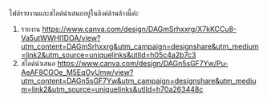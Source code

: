 ไฟล์รายงานและสไลด์นำเสนออยู่ในลิงค์ด้านล้างนี้ค่ะ
1. รายงาน
https://www.canva.com/design/DAGmSrhxxrg/X7kKCCu8-Va5utWWHl1DOA/view?utm_content=DAGmSrhxxrg&utm_campaign=designshare&utm_medium=link2&utm_source=uniquelinks&utlId=h05c4a2b7c3
2. สไลด์นำเสนอ
https://www.canva.com/design/DAGn5sGF7Yw/Pu-AeAF8CGOe_M5EqOyUmw/view?utm_content=DAGn5sGF7Yw&utm_campaign=designshare&utm_medium=link2&utm_source=uniquelinks&utlId=h70a263448c

